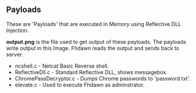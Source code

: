 ## Payloads
These are 'Payloads' that are executed in Memory using Reflective DLL Injection.

**output.png** is the file used to get output of these payloads. The payloads write output in this Image.
Fhdawn reads the output and sends back to server.

- ncshell.c - Netcat Basic Reverse shell.
- ReflectiveDll.c - Standard Reflective DLL, shows messagebox.
- ChromePassDecryptor.c - Dumps Chrome passwords to 'password.txt'.
- elevate.c - Used to execute Fhdawn as adminstrator.
